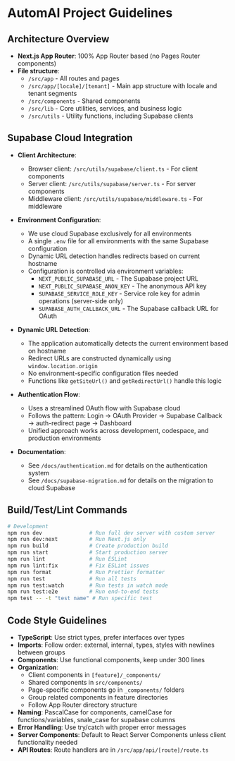 # AutomAI Project Guidelines

## Architecture Overview

- **Next.js App Router**: 100% App Router based (no Pages Router components)
- **File structure**:
  - `/src/app` - All routes and pages
  - `/src/app/[locale]/[tenant]` - Main app structure with locale and tenant segments
  - `/src/components` - Shared components
  - `/src/lib` - Core utilities, services, and business logic
  - `/src/utils` - Utility functions, including Supabase clients

## Supabase Cloud Integration

- **Client Architecture**:
  - Browser client: `/src/utils/supabase/client.ts` - For client components
  - Server client: `/src/utils/supabase/server.ts` - For server components
  - Middleware client: `/src/utils/supabase/middleware.ts` - For middleware

- **Environment Configuration**:
  - We use cloud Supabase exclusively for all environments
  - A single `.env` file for all environments with the same Supabase configuration
  - Dynamic URL detection handles redirects based on current hostname
  - Configuration is controlled via environment variables:
    - `NEXT_PUBLIC_SUPABASE_URL` - The Supabase project URL
    - `NEXT_PUBLIC_SUPABASE_ANON_KEY` - The anonymous API key
    - `SUPABASE_SERVICE_ROLE_KEY` - Service role key for admin operations (server-side only)
    - `SUPABASE_AUTH_CALLBACK_URL` - The Supabase callback URL for OAuth

- **Dynamic URL Detection**:
  - The application automatically detects the current environment based on hostname
  - Redirect URLs are constructed dynamically using `window.location.origin`
  - No environment-specific configuration files needed
  - Functions like `getSiteUrl()` and `getRedirectUrl()` handle this logic

- **Authentication Flow**:
  - Uses a streamlined OAuth flow with Supabase cloud
  - Follows the pattern: Login → OAuth Provider → Supabase Callback → auth-redirect page → Dashboard
  - Unified approach works across development, codespace, and production environments

- **Documentation**:
  - See `/docs/authentication.md` for details on the authentication system
  - See `/docs/supabase-migration.md` for details on the migration to cloud Supabase

## Build/Test/Lint Commands

```bash
# Development
npm run dev               # Run full dev server with custom server
npm run dev:next          # Run Next.js only
npm run build             # Create production build
npm run start             # Start production server
npm run lint              # Run ESLint
npm run lint:fix          # Fix ESLint issues
npm run format            # Run Prettier formatter
npm run test              # Run all tests
npm run test:watch        # Run tests in watch mode
npm run test:e2e          # Run end-to-end tests
npm test -- -t "test name" # Run specific test
```

## Code Style Guidelines

- **TypeScript**: Use strict types, prefer interfaces over types
- **Imports**: Follow order: external, internal, types, styles with newlines between groups
- **Components**: Use functional components, keep under 300 lines
- **Organization**:
  - Client components in `[feature]/_components/`
  - Shared components in `src/components/`
  - Page-specific components go in `_components/` folders
  - Group related components in feature directories
  - Follow App Router directory structure
- **Naming**: PascalCase for components, camelCase for functions/variables, snale_case for supabase columns
- **Error Handling**: Use try/catch with proper error messages
- **Server Components**: Default to React Server Components unless client functionality needed
- **API Routes**: Route handlers are in `/src/app/api/[route]/route.ts`
